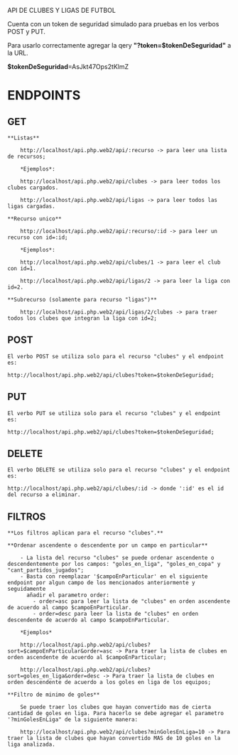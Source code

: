 API DE CLUBES Y LIGAS DE FUTBOL

Cuenta con un token de seguridad simulado para pruebas en los verbos POST y PUT.

Para usarlo correctamente agregar la qery **"?token=$tokenDeSeguridad"** a la URL.

**$tokenDeSeguridad**=AsJkt47Ops2tKlmZ


# ENDPOINTS

## GET
    **Listas**

        http://localhost/api.php.web2/api/:recurso -> para leer una lista de recursos;

        *Ejemplos*:

        http://localhost/api.php.web2/api/clubes -> para leer todos los clubes cargados.

        http://localhost/api.php.web2/api/ligas -> para leer todos las ligas cargadas.

    **Recurso unico**

        http://localhost/api.php.web2/api/:recurso/:id -> para leer un recurso con id=:id;

        *Ejemplos*:

        http://localhost/api.php.web2/api/clubes/1 -> para leer el club con id=1.

        http://localhost/api.php.web2/api/ligas/2 -> para leer la liga con id=2.

    **Subrecurso (solamente para recurso "ligas")**

        http://localhost/api.php.web2/api/ligas/2/clubes -> para traer todos los clubes que integran la liga con id=2;

## POST

    El verbo POST se utiliza solo para el recurso "clubes" y el endpoint es:

    http://localhost/api.php.web2/api/clubes?token=$tokenDeSeguridad;

## PUT

    El verbo PUT se utiliza solo para el recurso "clubes" y el endpoint es:

    http://localhost/api.php.web2/api/clubes?token=$tokenDeSeguridad;

## DELETE

    El verbo DELETE se utiliza solo para el recurso "clubes" y el endpoint es:

    http://localhost/api.php.web2/api/clubes/:id -> donde ':id' es el id del recurso a eliminar.

## FILTROS

    **Los filtros aplican para el recurso "clubes".**

    **Ordenar ascendente o descendente por un campo en particular**

        - La lista del recurso "clubes" se puede ordenar ascendente o descendentemente por los campos: "goles_en_liga", "goles_en_copa" y "cant_partidos_jugados";
        - Basta con reemplazar '$campoEnParticular' en el siguiente endpoint por algun campo de los mencionados anteriormente y seguidamente
          añadir el parametro order:
            - order=asc para leer la lista de "clubes" en orden ascendente de acuerdo al campo $campoEnParticular.
            - order=desc para leer la lista de "clubes" en orden descendente de acuerdo al campo $campoEnParticular.

        *Ejemplos*

        http://localhost/api.php.web2/api/clubes?sort=$campoEnParticular&order=asc -> Para traer la lista de clubes en orden ascendente de acuerdo al $campoEnParticular;

        http://localhost/api.php.web2/api/clubes?sort=goles_en_liga&order=desc -> Para traer la lista de clubes en orden descendente de acuerdo a los goles en liga de los equipos;

    **Filtro de minimo de goles**

        Se puede traer los clubes que hayan convertido mas de cierta cantidad de goles en liga. Para hacerlo se debe agregar el parametro '?minGolesEnLiga" de la siguiente manera:

        http://localhost/api.php.web2/api/clubes?minGolesEnLiga=10 -> Para traer la lista de clubes que hayan convertido MAS de 10 goles en la liga analizada.










